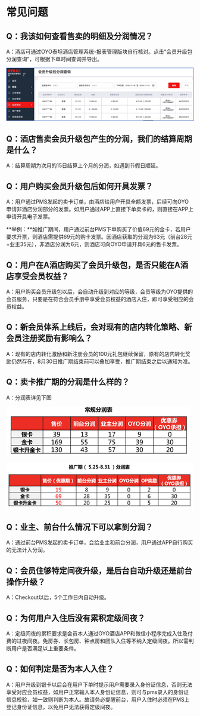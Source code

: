 # 常见问题

## Q：我该如何查看售卖的明细及分润情况？

A：酒店可通过OYO泰坦酒店管理系统-报表管理版块自行核对。点击“会员升级包分润查询”，可根据下单时间查询并导出。

![](../../.gitbook/assets/image%20%28181%29.png)

## Q：酒店售卖会员升级包产生的分润，我们的结算周期是什么？

A：结算周期为次月的15日结算上个月的分润，如遇到节假日顺延。

## Q：用户购买会员升级包后如何开具发票？

A：用户通过PMS发起的卖卡订单，由酒店给用户开具全额发票，后续可向OYO申请非酒店分润部分的发票。如用户通过APP上直接下单卖卡的，则直接在APP上申请开具电子发票。

**举例：**如推广期间，用户通过前台PMS下单购买了价值69元的金卡，若用户要求开票，则酒店需提供69元的购卡发票。因酒店获取的分润为63元（前台28元+业主35元），非酒店分润为6元，则酒店可向OYO申请开具6元的售卡发票。

## Q：用户在A酒店购买了会员升级包，是否只能在A酒店享受会员权益？

A：用户购买会员升级包以后，会自动升级到对应的等级，会员等级为OYO提供的会员服务，只要是在符合会员手册中享受会员权益的酒店入住，即可享受相应的会员权益。

## Q：新会员体系上线后，会对现有的店内转化策略、新会员注册奖励有影响么？

A：现有的店内转化激励和新注册会员的100元礼包继续保留，原有的店内转化奖励仍然存在，8月30日推广期结束前可以叠加享受，推广期结束之后以通知为准。

## Q：卖卡推广期的分润是什么样的？

A：分润表详见下图

![](../../.gitbook/assets/image%20%28464%29.png)

![](../../.gitbook/assets/image%20%28714%29.png)

## Q：业主、前台什么情况下可以拿到分润？

A：通过前台PMS发起的卖卡订单，会给业主和前台分润，用户通过APP自行购买的无法计入分润。

## Q：会员住够特定间夜升级，是后台自动升级还是前台操作升级？

A：Checkout以后，5个工作日内自动升级。

## Q：为何用户入住后没有累积定级间夜？

A：定级间夜的累积要求是会员本人通过OYO酒店APP和微信小程序完成入住及付费的过夜间夜。免房券、长包房、钟点房和团队入住等不纳入定级间夜。所以需判断用户是否满足以上重要条件。

## Q：如何判定是否为本人入住？

A：用户升级到银卡以后会在用户下单时提示用户需要录入身份证信息，否则无法享受对应会员权益，如用户正常输入本人身份证信息，则可与pms录入的身份证信息校验，如一致则判断为本人。故请务必提醒前台，用户入住时必须在PMS上登记身份证信息，以免用户无法获得定级间夜。


